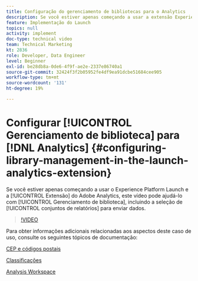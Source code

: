 ```yaml
---
title: Configuração do gerenciamento de bibliotecas para o Analytics
description: Se você estiver apenas começando a usar a extensão Experience Platform Launch para Adobe Analytics, este vídeo pode ajudá-lo com a parte de gerenciamento de biblioteca da configuração, incluindo a seleção de conjuntos de relatórios para os quais deseja enviar dados.
feature: Implementação do Launch
topics: null
activity: implement
doc-type: technical video
team: Technical Marketing
kt: 2836
role: Developer, Data Engineer
level: Beginner
exl-id: be28db8a-0de6-4f9f-ae2e-2337e86740a1
source-git-commit: 32424f3f2b05952fe4df9ea91dcbe51684cee905
workflow-type: tm+mt
source-wordcount: '131'
ht-degree: 19%

---
```


# Configurar [!UICONTROL Gerenciamento de biblioteca] para [!DNL Analytics] {#configuring-library-management-in-the-launch-analytics-extension}

Se você estiver apenas começando a usar o Experience Platform Launch e a [!UICONTROL Extensão] do Adobe Analytics, este vídeo pode ajudá-lo com [!UICONTROL Gerenciamento de biblioteca], incluindo a seleção de [!UICONTROL conjuntos de relatórios] para enviar dados.

>[!VIDEO](https://video.tv.adobe.com/v/27092/?quality=12)

Para obter informações adicionais relacionadas aos aspectos deste caso de uso, consulte os seguintes tópicos de documentação:

[CEP e códigos postais](https://docs.adobe.com/help/en/analytics/components/variables/dimensions-reports/reports-zip.html)

[Classificações](https://docs.adobe.com/content/help/pt-BR/analytics/components/classifications/c-classifications.html)

[Analysis Workspace](https://docs.adobe.com/content/help/pt-BR/analytics/analyze/analysis-workspace/home.html)
